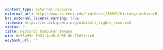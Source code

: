 ```yaml
---
content_type: external-resource
external_url: http://www.cs.kent.edu/~rothstei/10051/history/archive/Historic%20Computer%20Images.html
has_external_license_warning: true
license: https://en.wikipedia.org/wiki/All_rights_reserved
status: ''
title: Historic Computer Images
uid: 0e76a99e-7331-4ad0-8d56-6bc73dffccc6
wayback_url: ''
---
```

